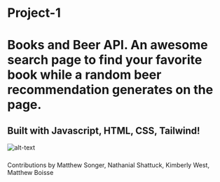 # Project-1
# Books and Beer API. An awesome search page to find your favorite book while a random beer recommendation generates on the page. 

## Built with Javascript, HTML, CSS, Tailwind!

![alt-text](assets/images/screenshot)

### 
Contributions by Matthew Songer, Nathanial Shattuck, Kimberly West, Matthew Boisse 
